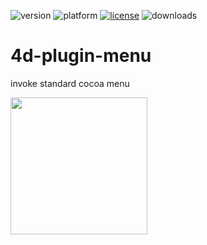 ![version](https://img.shields.io/badge/version-20%2B-E23089)
![platform](https://img.shields.io/static/v1?label=platform&message=mac-intel%20|%20mac-arm&color=blue)
[![license](https://img.shields.io/github/license/miyako/4d-plugin-menu)](LICENSE)
![downloads](https://img.shields.io/github/downloads/miyako/4d-plugin-menu/total)

# 4d-plugin-menu
invoke standard cocoa menu

<img width="219" height="auto" alt="" src="https://github.com/user-attachments/assets/cdfd5b98-79a1-4e33-83fa-4ff6eb652e0c" />
